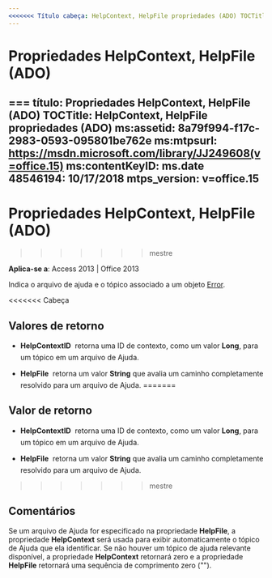 ```yaml
---
<<<<<<< Título cabeça: HelpContext, HelpFile propriedades (ADO) TOCTitle: HelpContext, HelpFile propriedades (ADO) ms:assetid: 8a79f994-f17c-2983-0593-095801be762e ms:mtpsurl: https://msdn.microsoft.com/library/JJ249608(v=office.15) ms:contentKeyID: ms.date 48546194: 09/18 / 2015 mtps_version: v=office.15
---
```


# <a name="helpcontext-helpfile-properties-ado"></a>Propriedades HelpContext, HelpFile (ADO)

=== título: Propriedades HelpContext, HelpFile (ADO) TOCTitle: HelpContext, HelpFile propriedades (ADO) ms:assetid: 8a79f994-f17c-2983-0593-095801be762e ms:mtpsurl: https://msdn.microsoft.com/library/JJ249608(v=office.15) ms:contentKeyID: ms.date 48546194: 10/17/2018 mtps_version: v=office.15
---

# <a name="helpcontext-helpfile-properties-ado"></a>Propriedades HelpContext, HelpFile (ADO)
>>>>>>> mestre

**Aplica-se a**: Access 2013 | Office 2013

Indica o arquivo de ajuda e o tópico associado a um objeto [Error](error-object-ado.md).

<<<<<<< Cabeça
## <a name="return-values"></a>Valores de retorno

  - **HelpContextID**  retorna uma ID de contexto, como um valor **Long**, para um tópico em um arquivo de Ajuda.

  - **HelpFile**  retorna um valor **String** que avalia um caminho completamente resolvido para um arquivo de Ajuda.
=======
## <a name="return-values"></a>Valor de retorno

- **HelpContextID**  retorna uma ID de contexto, como um valor **Long**, para um tópico em um arquivo de Ajuda.

- **HelpFile**  retorna um valor **String** que avalia um caminho completamente resolvido para um arquivo de Ajuda.
>>>>>>> mestre

## <a name="remarks"></a>Comentários

Se um arquivo de Ajuda for especificado na propriedade **HelpFile**, a propriedade **HelpContext** será usada para exibir automaticamente o tópico de Ajuda que ela identificar. Se não houver um tópico de ajuda relevante disponível, a propriedade **HelpContext** retornará zero e a propriedade **HelpFile** retornará uma sequência de comprimento zero ("").

